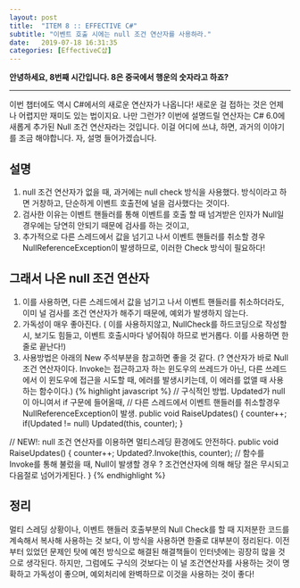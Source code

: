 ```yaml
---
layout: post
title:  "ITEM 8 :: EFFECTIVE C#"
subtitle: "이벤트 호출 시에는 null 조건 연산자를 사용하라."
date:   2019-07-18 16:31:35
categories: [EffectiveC샵]
---
```


**안녕하세요, 8번째 시간입니다. 8은 중국에서 행운의 숫자라고 하죠?**

___

이번 챕터에도 역시 C#에서의 새로운 연산자가 나옵니다! 새로운 걸 접하는 것은 언제나 어렵지만 재미도 있는 법이지요. 나만 그런가?
이번에 설명드릴 연산자는 C# 6.0에 새롭게 추가된 Null 조건 연산자라는 것입니다. 
이걸 어디에 쓰냐, 하면, 과거의 이야기를 조금 해야합니다.
자, 설명 들어가겠습니다.
## 설명
1. null 조건 연산자가 없을 때, 과거에는 null check 방식을 사용했다. 방식이라고 하면 거창하고, 단순하게 이벤트 호출전에 널을 검사했다는 것이다.
2. 검사한 이유는 이벤트 핸들러를 통해 이벤트를 호출 할 때 넘겨받은 인자가 Null일 경우에는 당연히 안되기 때문에 검사를 하는 것이고,
3. 추가적으로 다른 스레드에서 값을 넘기고 나서 이벤트 핸들러를 취소할 경우 NullReferenceException이 발생하므로, 이러한 Check 방식이 필요하다!

## 그래서 나온 null 조건 연산자
1. 이를 사용하면, 다른 스레드에서 값을 넘기고 나서 이벤트 핸들러를 취소하더라도, 이미 널 검사를 조건 연산자가 해주기 때문에, 예외가 발생하지 않는다.
2. 가독성이 매우 좋아진다. ( 이를 사용하지않고, NullCheck를 하드코딩으로 작성할 시, 보기도 힘들고, 이벤트 호출시마다 넣어줘야 하므로 번거롭다. 이를 사용하면 한줄로 끝난다!)
3. 사용방법은 아래의 New 주석부분을 참고하면 좋을 것 같다. (? 연산자가 바로 Null 조건 연산자이다. Invoke는 접근하고자 하는 윈도우의 쓰레드가 아닌, 다른 쓰레드에서 이 윈도우에 접근을 시도할 때, 에러를 발생시키는데, 이 에러를 없앨 때 사용하는 함수이다.)
{% highlight javascript %}
// 구식적인 방법. Updated가 null이 아니여서 if 구문에 들어올때,
// 다른 스레드에서 이벤트 핸들러를 취소할경우 NullReferenceException이 발생.
public void RaiseUpdates()
{
        counter++;
        if(Updated != null)
            Updated(this, counter);
}
 
// NEW!: null 조건 연산자를 이용하면 멀티스레딩 환경에도 안전하다.
public void RaiseUpdates()
{
        counter++;
        Updated?.Invoke(this, counter); // 함수를 Invoke를 통해 불렀을 때, Null이 발생할 경우 ? 조건연산자에 의해 해당 절은 무시되고 다음절로 넘어가게된다.
}
{% endhighlight %} 


## 정리

멀티 스레딩 상황이나, 이벤트 핸들러 호출부분의 Null Check를 할 때 지저분한 코드를 계속해서 복사해 사용하는 것 보다, 이 방식을 사용하면 한줄로 대부분이 정리된다.
이전부터 있었던 문제인 탓에 예전 방식으로 해결된 해결책들이 인터넷에는 굉장히 많을 것으로 생각된다. 하지만, 그럼에도 구식의 것보다는 이 널 조건연산자를 사용하는 것이 명확하고 가독성이 좋으며, 예외처리에 완벽하므로 이것을 사용하는 것이 좋다!






